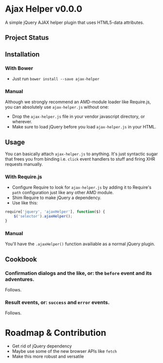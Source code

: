 # Ajax Helper v0.0.0

A simple jQuery AJAX helper plugin that uses HTML5-data attributes.

## Project Status


## Installation

### With Bower

* Just run `bower install --save ajax-helper`

### Manual

Although we strongly recommend an AMD-module loader like Require.js, you can absolutely use `ajax-helper.js` without one:

* Drop the `ajax-helper.js` file in your vendor javascript directory, or wherever.
* Make sure to load jQuery before you load `ajax-helper.js` in your HTML.

## Usage

You can basically attach `ajax-helper.js` to anything. It's just syntactic sugar that frees you from binding i.e. `click` event handlers to stuff and firing XHR requests manually.

### With Require.js

* Configure Require to look for `ajax-helper.js` by adding it to Require's `path` configuration just like any other AMD module.
* Shim Require to make jQuery a dependency.
* Use like this:

```javascript
require['jquery', 'ajaxHelper'], function($) {
	$('selector').ajaxHelper();	
}
```

### Manual

You'll have the `.ajaxHelper()` function availiable as a normal jQuery plugin.

## Cookbook

### Confirmation dialogs and the like, or: the `before` event and its adventures.

Follows.

### Result events, or: `success` and `error` events.

Follows.

# Roadmap & Contribution

* Get rid of jQuery dependency
* Maybe use some of the new browser APIs like `fetch`
* Make this more robust and versatile